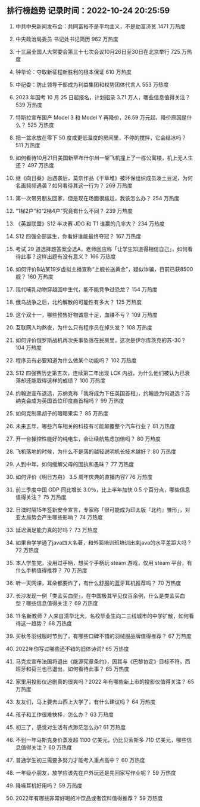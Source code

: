 
## 排行榜趋势 记录时间：2022-10-24 20:25:59
  
  1. 中共中央新闻发布会：共同富裕不是平均主义，不是劫富济贫 1471 万热度
    
  2. 中央政治局委员 书记处书记简历 962 万热度
    
  3. 十三届全国人大常委会第三十七次会议10月26日至30日在北京举行 725 万热度
    
  4. 钟华论：夺取新征程新胜利的根本保证 610 万热度
    
  5. 中纪委：防止领导干部成为利益集团和权势团体代言人 553 万热度
    
  6. 2023 年国考 10 月 25 日起报名，计划招录 3.71 万人，哪些信息值得关注？ 539 万热度
    
  7. 特斯拉宣布国产 Model 3 和 Model Y 再降价，26.59 万元起，降价原因是什么？ 525 万热度
    
  8. 把一盆水放在零下 50 度或更低温度的房间里，不停的搅拌，它会结冰吗？ 511 万热度
    
  9. 如何看待10月21日美国新罕布什尔州一架飞机撞上了一栋公寓楼，机上无人生还？ 497 万热度
    
  10. 继《向日葵》后遇袭后，莫奈作品《干草堆》被环保组织成员泼土豆泥，为何名画频频遇袭？如何看待其这一行为？ 269 万热度
    
  11. 第一次带男朋友回家，但是现在场面很尴尬，我该怎么办？ 254 万热度
    
  12. “1梯2户”和“2梯4户”究竟有什么不同？ 239 万热度
    
  13. 《英雄联盟》S12 半决赛 JDG 和 T1 谁赢的几率大？ 234 万热度
    
  14. S12 四强全部诞生，你看好谁能最终夺冠？ 167 万热度
    
  15. 考试 29 道选择题答案全选A，老师回应称「让学生知道得相信自己」，如何看待此事？这样出题有没有意义？ 166 万热度
    
  16. 如何评价B站某19岁虚拟主播宣称“上舰长送黄金”，疑似诈骗，目前已获8500舰？ 160 万热度
    
  17. 现代哺乳动物穿越回中生代，能不能竞争过恐龙？ 154 万热度
    
  18. 俄乌战争之后，北约解散的可能性有多大？ 125 万热度
    
  19. 这个双十一，哪些预售好物诚意十足，血赚不亏？ 109 万热度
    
  20. 互联网人均熬夜，为什么只有程序员在掉头发？ 108 万热度
    
  21. 如何评价俄罗斯战机再次失事坠落在民房里，这次是伊尔库茨克的苏-30？ 104 万热度
    
  22. 程序员有必要知道为什么做某个功能吗？ 102 万热度
    
  23. S12 四强赛历史第五次，连续第二年出现 LCK 内战，为什么他们被认为已衰落却还能取得这样的成绩？ 100 万热度
    
  24. 约翰逊宣布退选，苏纳克称「我将成为下任英国首相」，约翰逊为何退选？苏纳克会成为英国首位印度裔首相吗？ 99 万热度
    
  25. 如何克制黑胡子的暗暗果实？ 85 万热度
    
  26. 未来五年，哪些汽车相关的科技有可能颠覆整个汽车行业？ 81 万热度
    
  27. 开一台操控性能好的纯电车，会让续航焦虑加倍吗？ 80 万热度
    
  28. 飞机落地的时候，为什么不是落的越轻说明机长技术越好？ 80 万热度
    
  29. 人到中年，如何缓解父母的固执和愚昧？ 77 万热度
    
  30. 如何评价《明日方舟》 3.5 周年庆典的直播内容? 76 万热度
    
  31. 前三季度中国 GDP 同比增长 3.0％，比上半年加快 0.5 个百分点，哪些信息值得关注？ 75 万热度
    
  32. 日澳时隔15年签新安全宣言，专家称「很可能成为印太版『北约』雏形」，对亚太局势会产生哪些影响？ 74 万热度
    
  33. 延迟满足能力真的好吗？ 73 万热度
    
  34. 如果自学学通了java四大名著，和外面培训班培训出来java的水平差距大吗？ 72 万热度
    
  35. 本人学生党，没用过手柄，想买个手柄玩 steam 游戏，仅用 steam 平台，有什么手柄值得推荐？ 70 万热度
    
  36. 听一天网课，耳朵都要炸了，有什么舒服的蓝牙耳机推荐吗？ 70 万热度
    
  37. 长沙发现一例「类孟买血型」，在中国极其罕见仅百余例，什么是类孟买血型？哪些信息值得关注？ 69 万热度
    
  38. 11 名新教师 7 人来自清华北大，名校毕业生向二三线城市的中学扩散，如何看待这一趋势？ 68 万热度
    
  39. 买秋冬羽绒服时节到了，有哪些口碑不错的羽绒服品牌值得推荐？ 67 万热度
    
  40. 2022年你写过哪些还不错的旧体诗词? 65 万热度
    
  41. 马克龙宣布法国将退出《能源宪章条约》，因其与《巴黎协定》目标不符，西班牙和荷兰也已退出，如何看待此事？ 65 万热度
    
  42. 家里用投影仪追剧真的很爽吗？2022 年有哪些新上市的投影仪值得关注？ 65 万热度
    
  43. 友友们，马上要去山西上大学了，有什么建议吗？ 64 万热度
    
  44. 孩子和工作很难抉择，怎么办？ 63 万热度
    
  45. 初三了，感觉对生活有点渺茫怎么办? 61 万热度
    
  46. 不到一年马斯克身价蒸发超 1100 亿美元，仍比贝索斯多 710 亿美元，哪些信息值得关注？ 60 万热度
    
  47. 普通学生初三需要多努力才能考入重点高中？ 60 万热度
    
  48. 一年级小朋友，放学应该先在户外玩还是先回家写作业呢？ 59 万热度
    
  49. 降噪耳机好用吗？ 59 万热度
    
  50. 2022年有哪些非常好喝的冲饮品或者饮料值得推荐？ 59 万热度
    
